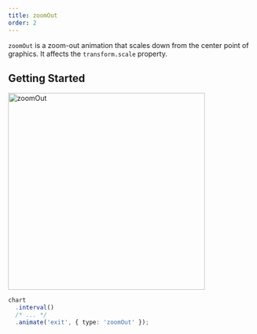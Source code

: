 ```yaml
---
title: zoomOut
order: 2
---
```


`zoomOut` is a zoom-out animation that scales down from the center point of graphics. It affects the `transform.scale` property.

## Getting Started

<img alt="zoomOut" src="https://gw.alipayobjects.com/mdn/rms_f5c722/afts/img/A*PZ2gTrkV29YAAAAAAAAAAABkARQnAQ" width="400" />

```ts
chart
  .interval()
  /* ... */
  .animate('exit', { type: 'zoomOut' });
```
